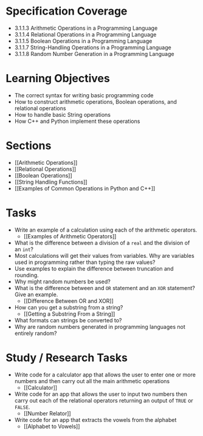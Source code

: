 # Specification Coverage
- 3.1.1.3 Arithmetic Operations in a Programming Language
- 3.1.1.4 Relational Operations in a Programming Language
- 3.1.1.5 Boolean Operations in a Programming Language
- 3.1.1.7 String-Handling Operations in a Programming Language
- 3.1.1.8 Random Number Generation in a Programming Language

# Learning Objectives
- The correct syntax for writing basic programming code
- How to construct arithmetic operations, Boolean operations, and relational operations
- How to handle basic String operations
- How C++ and Python implement these operations

# Sections
- [[Arithmetic Operations]]
- [[Relational Operations]]
- [[Boolean Operations]]
- [[String Handling Functions]]
- [[Examples of Common Operations in Python and C++]]

# Tasks
- Write an example of a calculation using each of the arithmetic operators.
	- [[Examples of Arithmetic Operators]]
- What is the difference between a division of a `real` and the division of an `int`?
- Most calculations will get their values from variables. Why are variables used in programming rather than typing the raw values?
- Use examples to explain the difference between truncation and rounding.
- Why might random numbers be used?
- What is the difference between and `OR` statement and an `XOR` statement? Give an example.
	- [[Difference Between OR and XOR]]
- How can you get a substring from a string?
	- [[Getting a Substring From a String]]
- What formats can strings be converted to?
- Why are random numbers generated in programming languages not entirely random?
# Study / Research Tasks
- Write code for a calculator app that allows the user to enter one or more numbers and then carry out all the main arithmetic operations
	- [[Calculator]]
- Write code for an app that allows the user to input two numbers then carry out each of the relational operators returning an output of `TRUE` or `FALSE`.
	- [[Number Relator]]
- Write code for an app that extracts the vowels from the alphabet
	- [[Alphabet to Vowels]]